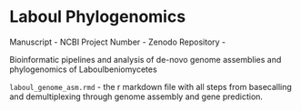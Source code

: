 # Laboul Phylogenomics

Manuscript - 
NCBI Project Number - 
Zenodo Repository - 

Bioinformatic pipelines and analysis of de-novo genome assemblies and phylogenomics of Laboulbeniomycetes

`laboul_genome_asm.rmd` - the r markdown file with all steps from basecalling and demultiplexing through genome assembly and gene prediction. 
